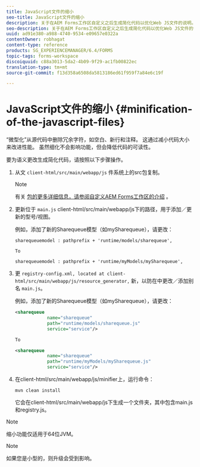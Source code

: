 ```yaml
---
title: JavaScript文件的缩小
seo-title: JavaScript文件的缩小
description: 关于在AEM Forms工作区自定义之后生成简化代码以优化Web JS文件的说明。
seo-description: 关于在AEM Forms工作区自定义之后生成简化代码以优化Web JS文件的说明。
uuid: ad91e380-a988-4740-9534-e09657e0322a
contentOwner: robhagat
content-type: reference
products: SG_EXPERIENCEMANAGER/6.4/FORMS
topic-tags: forms-workspace
discoiquuid: c88a3013-5da2-4b09-9f29-ac1fb00822ec
translation-type: tm+mt
source-git-commit: f13d358a6508da5813186ed61f959f7a84e6c19f

---
```



# JavaScript文件的缩小 {#minification-of-the-javascript-files}

“微型化”从源代码中删除冗余字符，如空白、新行和注释。 这通过减小代码大小来改进性能。 虽然细化不会影响功能，但会降低代码的可读性。

要为语义更改生成简化代码，请按照以下步骤操作。

1. 从文 `client-html/src/main/webapp/js` 件系统上的src包复制。

   >[!NOTE]
   >
   >有关 [包的更多详细信息，请参阅自定义AEM Forms工作区的介绍](/help/forms/using/introduction-customizing-html-workspace.md) 。

1. 更新位于 `main.js` client-html/src/main/webapp/js下的路径，用于添加／更新的型号/视图。

   例如，添加了新的Sharequeue模型（如mySharequeue），请更改：

   ```
   sharequeuemodel : pathprefix + 'runtime/models/sharequeue',
   
   To
   
   sharequeuemodel : pathprefix + 'runtime/myModels/mySharequeue',
   ```

1. 更 `registry-config.xml, located at client-html/src/main/webapp/js/resource_generator,` 新，以防在中更改／添加别名 `main.js`。

   例如，添加了新的Sharequeue模型（如mySharequeue），请更改：

   ```xml
   <sharequeue
               name="sharequeue"
               path="runtime/models/sharequeue.js"
               service="service"/>
   
   To
   
   <sharequeue
               name="sharequeue"
               path="runtime/myModels/mySharequeue.js"
               service="service"/>
   ```

1. 在client-html/src/main/webapp/js/minifier上，运行命令：

   ```shell
   mvn clean install
   ```

   它会在client-html/src/main/webapp/js下生成一个文件夹，其中包含main.js和registry.js。

>[!NOTE]
>
>缩小功能仅适用于64位JVM。

>[!NOTE]
>
>如果您是小型的，则升级会受到影响。

